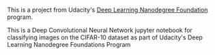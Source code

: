This is a project from Udacity's [Deep Learning Nanodegree Foundation](https://www.udacity.com/course/deep-learning-nanodegree-foundation--nd101) program.

This is a Deep Convolutional Neural Network jupyter notebook for classifying images on the CIFAR-10 dataset as part of Udacity's Deep Learning Nanodegree Foundations Program
